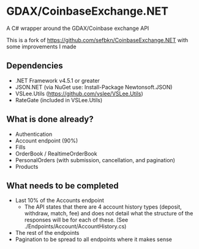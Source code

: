 # GDAX/CoinbaseExchange.NET

A C# wrapper around the GDAX/Coinbase exchange API

This is a fork of https://github.com/sefbkn/CoinbaseExchange.NET with some improvements I made



## Dependencies

* .NET Framework v4.5.1 or greater
* JSON.NET (via NuGet use: Install-Package Newtonsoft.JSON)
* VSLee.Utils (https://github.com/vslee/VSLee.Utils)
* RateGate (included in VSLee.Utils)

## What is done already?
* Authentication
* Account endpoint (90%)
* Fills
* OrderBook / RealtimeOrderBook
* PersonalOrders (with submission, cancellation, and pagination)
* Products

## What needs to be completed
* Last 10% of the Accounts endpoint
  * The API states that there are 4 account history types (deposit, withdraw, match, fee) and does not detail what the structure of the responses will be for each of these. (See ./Endpoints/Account/AccountHistory.cs)
* The rest of the endpoints
* Pagination to be spread to all endpoints where it makes sense